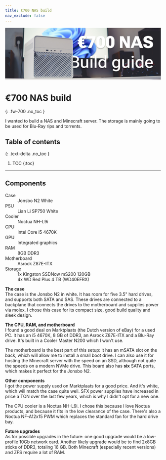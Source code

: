 ```yaml
---
title: €700 NAS build
nav_exclude: false
---
```


![](/assets/header-700-nas-build.jpg)

# €700 NAS build
{: .fw-700 .no_toc }

I wanted to build a NAS and Minecraft server. The storage is mainly going to be used for Blu-Ray rips and torrents.

## Table of contents
{: .text-delta .no_toc }

1. TOC
{:toc}

----

## Components

<dl>
  <dt>Case</dt>
  <dd>Jonsbo N2 White</dd>
  <dt>PSU</dt>
  <dd>Lian Li SP750 White</dd>
  <dt>Cooler</dt>
  <dd>Noctua NH-L9i</dd>
  <dt>CPU</dt>
  <dd>Intel Core i5 4670K</dd>
  <dt>GPU</dt>
  <dd>Integrated graphics</dd>
  <dt>RAM</dt>
  <dd>8GB DDR3</dd>
  <dt>Motherboard</dt>
  <dd>Asrock Z87E-ITX</dd>
  <dt>Storage</dt>
  <dd>1x Kingston SSDNow mS200 120GB<br>4x WD Red Plus 4 TB (WD40EFRX)</dd>
</dl>

**The case**  
The case is the Jonsbo N2 in white. It has room for five 3.5" hard drives, and supports both SATA and SAS. These drives are connected to a backplane that connects the drives to the motherboard and supplies power via molex. I chose this case for its compact size, good build quality and sleek design.

**The CPU, RAM, and motherboard**  
I found a good deal on Marktplaats (the Dutch version of eBay) for a used PC. It has an i5 4670K, 8 GB of DDR3, an Asrock Z87E-ITX and a Blu-Ray drive. It's built in a Cooler Master N200 which I won't use.

The motherboard is the best part of this setup: it has an mSATA slot on the back, which will allow me to install a small boot drive. I can also use it for hosting the Minecraft server with the speed on an SSD, although not quite the speeds on a modern NVMe drive. This board also has **six** SATA ports, which makes it perfect for the Jonsbo N2.

**Other components**  
I got the power supply used on Marktplaats for a good price. And it's white, which will match the case quite well. SFX power supplies have increased in price a TON over the last few years, which is why I didn't opt for a new one.

The CPU cooler is a Noctua NH-L9i. I chose this because I love Noctua products, and because it fits in the low clearance of the case. There's also a Noctua NF-A12x15 PWM which replaces the standard fan for the hard drive bay.

**Future upgrades**  
As for possible upgrades in the future: one good upgrade would be a low-profile 10Gb network card. Another likely upgrade would be to find 2x8GB sticks of DDR3, totaling 16 GB. Both Minecraft (especially recent versions) and ZFS require a lot of RAM.